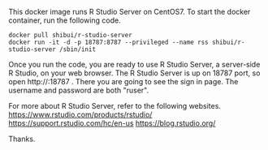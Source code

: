 This docker image runs R Studio Server on CentOS7.
To start the docker container, run the following code.

```
docker pull shibui/r-studio-server
docker run -it -d -p 18787:8787 --privileged --name rss shibui/r-studio-server /sbin/init
```

Once you run the code, you are ready to use R Studio Server, a server-side R Studio, on your web browser.
The R Studio Server is up on 18787 port, so open http://<your ip address>:18787 .
There you are going to see the sign in page.
The username and password are both "ruser".

For more about R Studio Server, refer to the following websites.
https://www.rstudio.com/products/rstudio/
https://support.rstudio.com/hc/en-us
https://blog.rstudio.org/

Thanks.
